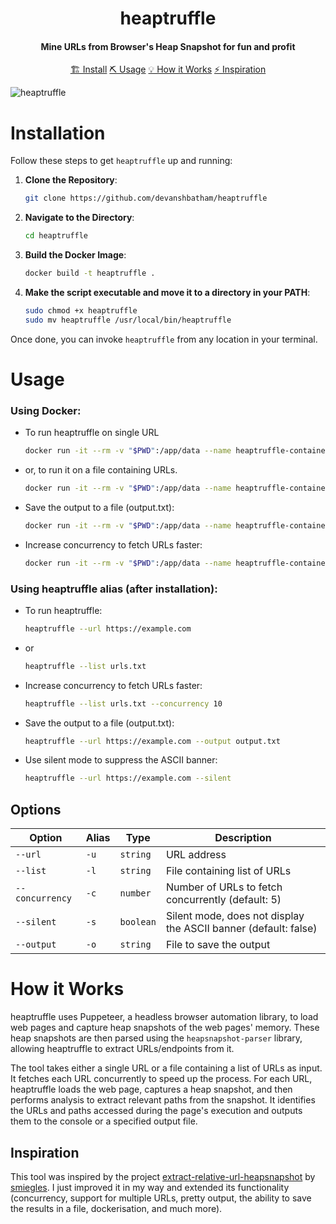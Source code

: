 <h1 align="center">
    heaptruffle
  <br>
</h1>

<h4 align="center">Mine URLs from Browser's Heap Snapshot for fun and profit </h4>

<p align="center">
  <a href="#install">🏗️ Install</a>  
  <a href="#usage">⛏️ Usage</a> 
  <a href="#how-it-works">💡 How it Works</a>  
  <a href="#inspiration">⚡ Inspiration</a> 
  <br>
</p>


![heaptruffle](https://github.com/devanshbatham/heaptruffle/blob/main/static/truffleheap.png?raw=true)

# Installation

Follow these steps to get `heaptruffle` up and running:

1. **Clone the Repository**:
   ```sh
   git clone https://github.com/devanshbatham/heaptruffle
   ```

2. **Navigate to the Directory**:
   ```sh
   cd heaptruffle
   ```

3. **Build the Docker Image**:
   ```sh
   docker build -t heaptruffle .
   ```

4. **Make the script executable and move it to a directory in your PATH**:
   ```sh
   sudo chmod +x heaptruffle
   sudo mv heaptruffle /usr/local/bin/heaptruffle
   ```

Once done, you can invoke `heaptruffle` from any location in your terminal.

# Usage

### Using Docker:

- To run heaptruffle on single URL
  ```sh
  docker run -it --rm -v "$PWD":/app/data --name heaptruffle-container heaptruffle --url http://example.com
  ```

- or, to run it on a file containing URLs. 
  ```sh
  docker run -it --rm -v "$PWD":/app/data --name heaptruffle-container heaptruffle --list urls.txt
  ```

- Save the output to a file (output.txt):
  ```sh
  docker run -it --rm -v "$PWD":/app/data --name heaptruffle-container heaptruffle --url http://example.com --output /app/data/output.txt
  ```

- Increase concurrency to fetch URLs faster:
  ```sh
  docker run -it --rm -v "$PWD":/app/data --name heaptruffle-container heaptruffle --list urls.txt --concurrency 10
  ```

### Using heaptruffle alias (after installation):

- To run heaptruffle:
  ```sh
  heaptruffle --url https://example.com
  ```

- or 
  ```sh
  heaptruffle --list urls.txt
  ```

- Increase concurrency to fetch URLs faster:
  ```sh
  heaptruffle --list urls.txt --concurrency 10
  ```

- Save the output to a file (output.txt):
  ```sh
  heaptruffle --url https://example.com --output output.txt
  ```

- Use silent mode to suppress the ASCII banner:
  ```sh
  heaptruffle --url https://example.com --silent
  ```

## Options

| Option          | Alias | Type     | Description                                                   |
|-----------------|-------|----------|---------------------------------------------------------------|
| `--url`         | `-u`  | `string` | URL address                                                   |
| `--list`        | `-l`  | `string` | File containing list of URLs                                  |
| `--concurrency` | `-c`  | `number` | Number of URLs to fetch concurrently (default: 5)             |
| `--silent`      | `-s`  | `boolean`| Silent mode, does not display the ASCII banner (default: false)|
| `--output`      | `-o`  | `string` | File to save the output                                        |

# How it Works

heaptruffle uses Puppeteer, a headless browser automation library, to load web pages and capture heap snapshots of the web pages' memory. These heap snapshots are then parsed using the `heapsnapshot-parser` library, allowing heaptruffle to extract URLs/endpoints from it.

The tool takes either a single URL or a file containing a list of URLs as input. It fetches each URL concurrently to speed up the process. For each URL, heaptruffle loads the web page, captures a heap snapshot, and then performs analysis to extract relevant paths from the snapshot. It identifies the URLs and paths accessed during the page's execution and outputs them to the console or a specified output file.

## Inspiration
This tool was inspired by the project [extract-relative-url-heapsnapshot](https://github.com/smiegles/extract-relative-url-heapsnapshot) by [smiegles](https://github.com/smiegles). I just improved it in my way and extended its functionality (concurrency, support for multiple URLs, pretty output, the ability to save the results in a file, dockerisation, and much more).
